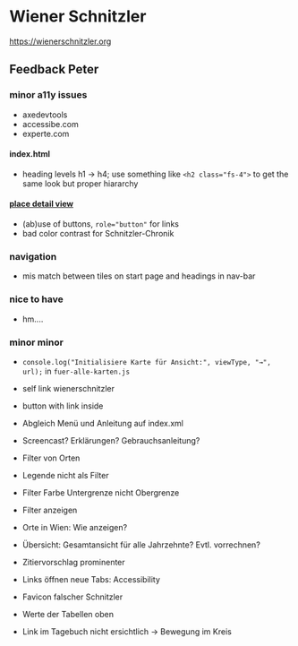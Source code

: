 # Wiener Schnitzler
https://wienerschnitzler.org

## Feedback Peter

### minor a11y issues
* axedevtools
* accessibe.com
* experte.com
#### index.html
* heading levels h1 -> h4; use something like `<h2 class="fs-4">` to get the same look but proper hiararchy

#### [place detail view](https://wienerschnitzler.org/pmb190698.html)
* (ab)use of buttons, `role="button"` for links
* bad color contrast for Schnitzler-Chronik

### navigation
* mis match between tiles on start page and headings in nav-bar

### nice to have
* hm....

### minor minor
* `console.log("Initialisiere Karte für Ansicht:", viewType, "→", url);` in `fuer-alle-karten.js`

* self link wienerschnitzler 
* button with link inside
* Abgleich Menü und Anleitung auf index.xml
* Screencast? Erklärungen? Gebrauchsanleitung?
* Filter von Orten
* Legende nicht als Filter
* Filter Farbe Untergrenze nicht Obergrenze
* Filter anzeigen
* Orte in Wien: Wie anzeigen?
* Übersicht: Gesamtansicht für alle Jahrzehnte? Evtl. vorrechnen?
* Zitiervorschlag prominenter
* Links öffnen neue Tabs: Accessibility
* Favicon falscher Schnitzler
* Werte der Tabellen oben
* Link im Tagebuch nicht ersichtlich -> Bewegung im Kreis
